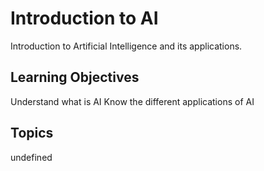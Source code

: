 # Introduction to AI

Introduction to Artificial Intelligence and its applications.

## Learning Objectives
Understand what is AI
Know the different applications of AI

## Topics
undefined